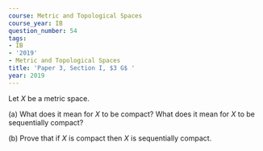 ```yaml
---
course: Metric and Topological Spaces
course_year: IB
question_number: 54
tags:
- IB
- '2019'
- Metric and Topological Spaces
title: 'Paper 3, Section I, $3 G$ '
year: 2019
---
```




Let $X$ be a metric space.

(a) What does it mean for $X$ to be compact? What does it mean for $X$ to be sequentially compact?

(b) Prove that if $X$ is compact then $X$ is sequentially compact.